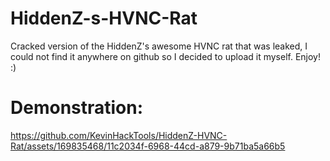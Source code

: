 # HiddenZ-s-HVNC-Rat
Cracked version of the HiddenZ's awesome HVNC rat that was leaked, I could not find it anywhere on github so I decided to upload it myself. Enjoy! :)
# Demonstration:
https://github.com/KevinHackTools/HiddenZ-HVNC-Rat/assets/169835468/11c2034f-6968-44cd-a879-9b71ba5a66b5

